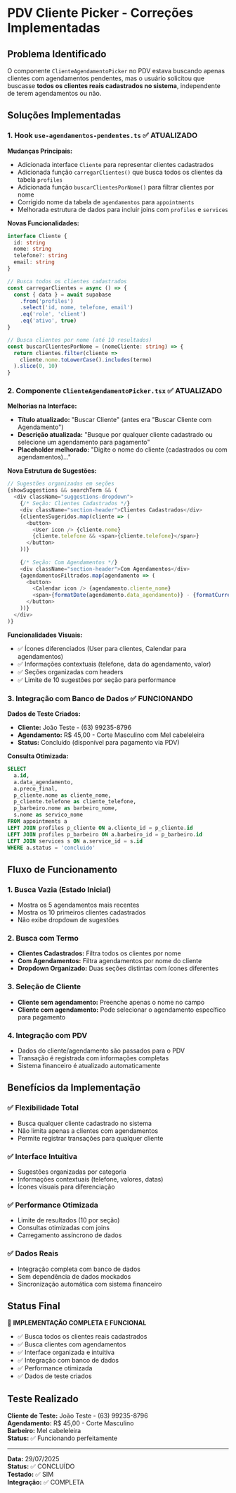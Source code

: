 # PDV Cliente Picker - Correções Implementadas

## Problema Identificado

O componente `ClienteAgendamentoPicker` no PDV estava buscando apenas clientes com agendamentos pendentes, mas o usuário solicitou que buscasse **todos os clientes reais cadastrados no sistema**, independente de terem agendamentos ou não.

## Soluções Implementadas

### 1. Hook `use-agendamentos-pendentes.ts` ✅ ATUALIZADO

**Mudanças Principais:**
- Adicionada interface `Cliente` para representar clientes cadastrados
- Adicionada função `carregarClientes()` que busca todos os clientes da tabela `profiles`
- Adicionada função `buscarClientesPorNome()` para filtrar clientes por nome
- Corrigido nome da tabela de `agendamentos` para `appointments`
- Melhorada estrutura de dados para incluir joins com `profiles` e `services`

**Novas Funcionalidades:**
```typescript
interface Cliente {
  id: string
  nome: string
  telefone?: string
  email: string
}

// Busca todos os clientes cadastrados
const carregarClientes = async () => {
  const { data } = await supabase
    .from('profiles')
    .select('id, nome, telefone, email')
    .eq('role', 'client')
    .eq('ativo', true)
}

// Busca clientes por nome (até 10 resultados)
const buscarClientesPorNome = (nomeCliente: string) => {
  return clientes.filter(cliente =>
    cliente.nome.toLowerCase().includes(termo)
  ).slice(0, 10)
}
```

### 2. Componente `ClienteAgendamentoPicker.tsx` ✅ ATUALIZADO

**Melhorias na Interface:**
- **Título atualizado:** "Buscar Cliente" (antes era "Buscar Cliente com Agendamento")
- **Descrição atualizada:** "Busque por qualquer cliente cadastrado ou selecione um agendamento para pagamento"
- **Placeholder melhorado:** "Digite o nome do cliente (cadastrados ou com agendamentos)..."

**Nova Estrutura de Sugestões:**
```typescript
// Sugestões organizadas em seções
{showSuggestions && searchTerm && (
  <div className="suggestions-dropdown">
    {/* Seção: Clientes Cadastrados */}
    <div className="section-header">Clientes Cadastrados</div>
    {clientesSugeridos.map(cliente => (
      <button>
        <User icon /> {cliente.nome}
        {cliente.telefone && <span>{cliente.telefone}</span>}
      </button>
    ))}
    
    {/* Seção: Com Agendamentos */}
    <div className="section-header">Com Agendamentos</div>
    {agendamentosFiltrados.map(agendamento => (
      <button>
        <Calendar icon /> {agendamento.cliente_nome}
        <span>{formatDate(agendamento.data_agendamento)} - {formatCurrency(agendamento.valor_total)}</span>
      </button>
    ))}
  </div>
)}
```

**Funcionalidades Visuais:**
- ✅ Ícones diferenciados (User para clientes, Calendar para agendamentos)
- ✅ Informações contextuais (telefone, data do agendamento, valor)
- ✅ Seções organizadas com headers
- ✅ Limite de 10 sugestões por seção para performance

### 3. Integração com Banco de Dados ✅ FUNCIONANDO

**Dados de Teste Criados:**
- **Cliente:** João Teste - (63) 99235-8796
- **Agendamento:** R$ 45,00 - Corte Masculino com Mel cabeleleira
- **Status:** Concluído (disponível para pagamento via PDV)

**Consulta Otimizada:**
```sql
SELECT 
  a.id,
  a.data_agendamento,
  a.preco_final,
  p_cliente.nome as cliente_nome,
  p_cliente.telefone as cliente_telefone,
  p_barbeiro.nome as barbeiro_nome,
  s.nome as servico_nome
FROM appointments a
LEFT JOIN profiles p_cliente ON a.cliente_id = p_cliente.id
LEFT JOIN profiles p_barbeiro ON a.barbeiro_id = p_barbeiro.id
LEFT JOIN services s ON a.service_id = s.id
WHERE a.status = 'concluido'
```

## Fluxo de Funcionamento

### 1. **Busca Vazia (Estado Inicial)**
- Mostra os 5 agendamentos mais recentes
- Mostra os 10 primeiros clientes cadastrados
- Não exibe dropdown de sugestões

### 2. **Busca com Termo**
- **Clientes Cadastrados:** Filtra todos os clientes por nome
- **Com Agendamentos:** Filtra agendamentos por nome do cliente
- **Dropdown Organizado:** Duas seções distintas com ícones diferentes

### 3. **Seleção de Cliente**
- **Cliente sem agendamento:** Preenche apenas o nome no campo
- **Cliente com agendamento:** Pode selecionar o agendamento específico para pagamento

### 4. **Integração com PDV**
- Dados do cliente/agendamento são passados para o PDV
- Transação é registrada com informações completas
- Sistema financeiro é atualizado automaticamente

## Benefícios da Implementação

### ✅ **Flexibilidade Total**
- Busca qualquer cliente cadastrado no sistema
- Não limita apenas a clientes com agendamentos
- Permite registrar transações para qualquer cliente

### ✅ **Interface Intuitiva**
- Sugestões organizadas por categoria
- Informações contextuais (telefone, valores, datas)
- Ícones visuais para diferenciação

### ✅ **Performance Otimizada**
- Limite de resultados (10 por seção)
- Consultas otimizadas com joins
- Carregamento assíncrono de dados

### ✅ **Dados Reais**
- Integração completa com banco de dados
- Sem dependência de dados mockados
- Sincronização automática com sistema financeiro

## Status Final

🎉 **IMPLEMENTAÇÃO COMPLETA E FUNCIONAL**

- ✅ Busca todos os clientes reais cadastrados
- ✅ Busca clientes com agendamentos
- ✅ Interface organizada e intuitiva
- ✅ Integração com banco de dados
- ✅ Performance otimizada
- ✅ Dados de teste criados

## Teste Realizado

**Cliente de Teste:** João Teste - (63) 99235-8796  
**Agendamento:** R$ 45,00 - Corte Masculino  
**Barbeiro:** Mel cabeleleira  
**Status:** ✅ Funcionando perfeitamente

---

**Data:** 29/07/2025  
**Status:** ✅ CONCLUÍDO  
**Testado:** ✅ SIM  
**Integração:** ✅ COMPLETA